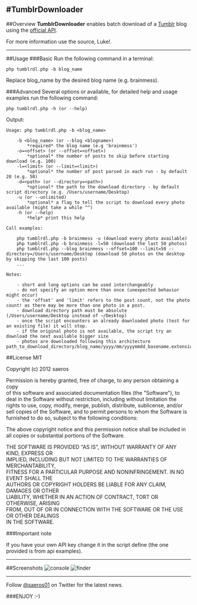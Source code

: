 #TumblrDownloader
---
##Overview
**TumblrDownloader** enables batch download of a [Tumblr](http://www.tumblr.com/) blog using the [official API](http://www.tumblr.com/api/
).

For more information use the source, Luke!.

---

##Usage
###Basic
Run the following command in a terminal:

	php tumblrdl.php -b blog_name

Replace blog_name by the desired blog name (e.g. brainmess).
	
###Advanced
Several options or available, for detailed help and usage examples run the following command:

	php tumblrdl.php -h (or --help)
	
Output:

	Usage: php tumblrdl.php -b <blog_name>

		-b <blog_name> (or --blog <blogname>)
			*required* the blog name (e.g 'brainmess')
		-o=<offset> (or --offset=<offset>)
			*optional* the number of posts to skip before starting download (e.g. 100)
		-l=<limit> (or --limit=<limit>)
			*optional* the number of post parsed in each run - by default 20 (e.g. 50)
		-d=<path> (or --directory=<path>)
			*optional* the path to the download directory - by default script directory (e.g. /Users/username/Desktop)
		-u (or --unlimited)
			*optional* a flag to tell the script to download every photo available (might take a while ^^)
		-h (or --help)
			*help* print this help

	Call examples:

		php tumblrdl.php -b brainmess -u (download every photo available)
		php tumblrdl.php -b brainmess -l=50 (download the last 50 photos)
		php tumblrdl.php --blog brainmess --offset=100 --limit=50 --directory=/Users/username/Desktop (download 50 photos on the desktop by skipping the last 100 posts)
		...

	Notes:

		- short and long options can be used interchangeably
		- do not specify an option more than once (unexpected behavior might occur)
		- the 'offset' and 'limit' refers to the post count, not the photo count! as there may be more than one photo in a post.
		- download directory path must be absolute (/Users/username/Desktop instead of ~/Desktop)
		- once the script encounters an already downloaded photo (test for an existing file) it will stop.
		- if the original photo is not available, the script try an download the next available bigger size
		- photos are downloaded following this architecture path_to_download_directory/blog_name/yyyy/mm/yyyymmdd_basename.extension

##License MIT

Copyright (c) 2012 saeros
 
Permission is hereby granted, free of charge, to any person obtaining a copy<br />
of this software and associated documentation files (the "Software"), to<br />
deal in the Software without restriction, including without limitation the<br />
rights to use, copy, modify, merge, publish, distribute, sublicense, and/or<br />
sell copies of the Software, and to permit persons to whom the Software is<br />
furnished to do so, subject to the following conditions:

The above copyright notice and this permission notice shall be included in<br />
all copies or substantial portions of the Software.
 
THE SOFTWARE IS PROVIDED "AS IS", WITHOUT WARRANTY OF ANY KIND, EXPRESS OR<br />
IMPLIED, INCLUDING BUT NOT LIMITED TO THE WARRANTIES OF MERCHANTABILITY,<br />
FITNESS FOR A PARTICULAR PURPOSE AND NONINFRINGEMENT. IN NO EVENT SHALL THE<br />
AUTHORS OR COPYRIGHT HOLDERS BE LIABLE FOR ANY CLAIM, DAMAGES OR OTHER<br/>
LIABILITY, WHETHER IN AN ACTION OF CONTRACT, TORT OR OTHERWISE, ARISING<br />
FROM, OUT OF OR IN CONNECTION WITH THE SOFTWARE OR THE USE OR OTHER DEALINGS<br />
IN THE SOFTWARE.

###Important note

If you have your own API key change it in the script define (the one provided is from api examples).

---

##Screenshots
![console](http://saeros.be/images/tumblrdl/tumblrdl-console.png)
![finder](http://saeros.be/images/tumblrdl/tumblrdl-finder.png)

---

Follow [@saeros01](http://twitter.com/saeros01) on Twitter for the latest news.

###ENJOY :-)
